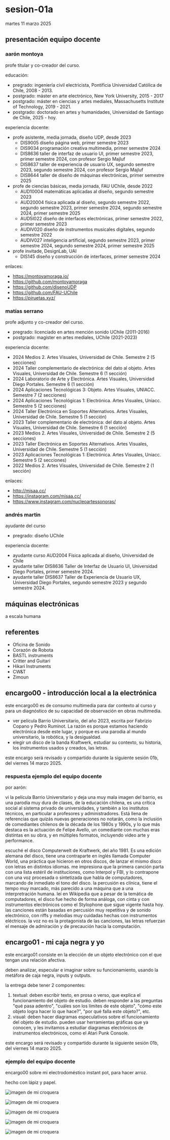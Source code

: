 # sesion-01a

martes 11 marzo 2025

## presentación equipo docente

### aarón montoya

profe titular y co-creador del curso.

educación:

* pregrado: ingeniería civil electricista, Pontificia Universidad Católica de Chile, 2008 - 2013.
* postgrado: máster en arte electrónico, New York University, 2015 - 2017
* postgrado: máster en ciencias y artes mediales, Massachusetts Institute of Technology, 2019 - 2021.
* postgrado: doctorado en artes y humanidades, Universidad de Santiago de Chile, 2025 - hoy.

experiencia docente:

* profe asistente, media jornada, diseño UDP, desde 2023
  * DIS9005 diseño página web, primer semestre 2023
  * DIS9034 programación creativa multimedia, primer semestre 2024
  * DIS8636 taller de interfaz de usuario UI, primer semestre 2023, primer semestre 2024, con profesor Sergio Majluf
  * DIS8637 taller de experiencia de usuario UX, segundo semestre 2023, segundo semestre 2024, con profesor Sergio Majluf
  * DIS8644 taller de diseño de máquinas electrónicas, primer semestre 2025
* profe de ciencias básicas, media jornada, FAU UChile, desde 2022
  * AUD10004 matemáticas aplicadas al diseño, segundo semestre 2023
  * AUD20004 física aplicada al diseño, segundo semestre 2022, segundo semestre 2023, primer semestre 2024, segundo semestre 2024, primer semestre 2025
  * AUD5I022 diseño de interfaces electrónicas, primer semestre 2022, primer semestre 2023
  * AUDIV020 diseño de instrumentos musicales digitales, segundo semestre 2022
  * AUDIV027 inteligencia artificial, segundo semestre 2023, primer semestre 2024, segundo semestre 2024, primer semestre 2025
* profe invitade, DesignLab, UAI
  * DIS145 diseño y construcción de interfaces, primer semestre 2024

enlaces:

* <https://montoyamoraga.io/>
* <https://github.com/montoyamoraga>
* <https://github.com/disenoUDP>
* <https://github.com/FAU-UChile>
* <https://piruetas.xyz/>

### matías serrano

profe adjunto y co-creador del curso.

* pregrado: licenciado en artes mención sonido UChile (2011-2016)
* postgrado: magíster en artes mediales, UChile (2021-2023)

experiencia docente:

* 2024 Medios 2. Artes Visuales, Universidad de Chile. Semestre 2 (5 secciones)
* 2024 Taller complementario de electrónica: del dato al objeto. Artes Visuales, Universidad de Chile. Semestre 6 (1 sección)
* 2024 Laboratorio de Arte y Electrónica. Artes Visuales, Universidad Diego Portales. Semestre 6 (1 sección)
* 2024 Aplicaciones Tecnológicas 3: Objeto. Artes Visuales, UNIACC. Semestre 7 (2 secciones)
* 2024 Aplicaciones Tecnológicas 1: Electrónica. Artes Visuales, Uniacc. Semestre 5 (2 secciones)
* 2024 Taller Electrónica en Soportes Alternativos. Artes Visuales, Universidad de Chile. Semestre 5 (1 sección)
* 2023 Taller complementario de electrónica: del dato al objeto. Artes Visuales, Universidad de Chile. Semestre 6 (1 sección)
* 2023 Medios 2. Artes Visuales, Universidad de Chile. Semestre 2 (5 secciones)
* 2023 Taller Electrónica en Soportes Alternativos. Artes Visuales, Universidad de Chile. Semestre 5 (1 sección)
* 2023 Aplicaciones Tecnológicas 1: Electrónica. Artes Visuales, Uniacc. Semestre 5 (2 secciones)
* 2022 Medios 2. Artes Visuales, Universidad de Chile. Semestre 2 (1 sección)

enlaces:

* <http://misaa.cc/>
* <https://instagram.com/misaa.cc/>
* <https://www.instagram.com/nucleoartessonoras/>

### andrés martin

ayudante del curso

* pregrado: diseño UChile

experiencia docente:

* ayudante curso AUD2004 Física aplicada al diseño, Universidad de Chile
* ayudante taller DIS8636 Taller de Interfaz de Usuario UI, Universidad Diego Portales, primer semestre 2024.
* ayudante taller DIS8637 Taller de Experiencia de Usuario UX, Universidad Diego Portales, segundo semestre 2023 y segundo semestre 2024.

## máquinas electrónicas

a escala humana

## referentes

* Oficina de Sonido
* Corazón de Robota
* BASTL instruments
* Critter and Guitari
* Hikari Instruments
* CW&T
* Zimoun

## encargo00 - introducción local a la electrónica

este encargo00 es de consumo multimedia para dar contexto al curso y para un diagnóstico de su capacidad de observación en obras multimedia.

* ver película Barrio Universitario, del año 2023, escrita por Fabrizio Copano y Pedro Ruminot. La razón es porque estamos haciendo electrónica desde este lugar, y porque es una parodia al mundo universitario, la robótica, y la desigualdad.
* elegir un disco de la banda Kraftwerk, estudiar su contexto, su historia, los instrumentos usados y creados, las letras.

este encargo será revisado y compartido durante la siguiente sesión 01b, del viernes 14 marzo 2025.

### respuesta ejemplo del equipo docente

por aarón:

vi la película Barrio Universitario y deja una muy mala imagen del barrio, es una parodia muy dura de clases, de la educación chilena, es una crítica social al sistema privado de universidades, y también a los institutos técnicos, en particular a profesores y administradores. Está llena de referencias que quizás nuevas generaciones no notarán, como la inclusión de comediantes chilenos de la década de los 1980s y 1990s, y lo que más destaca es la actuación de Felipe Avello, un comediante con muchas eras distintas en su obra, y en múltiples formatos, incluyendo video arte y performance.

escuché el disco Computerwelt de Kraftwerk, del año 1981. Es una edición alemana del disco, tiene una contraparte en inglés llamada Computer World, una práctica que hicieron en otros discos, de lanzar el mismo disco con letras en distintos idiomas. me impresiona que la primera canción parta con una lista estéril de instituciones, como Interpol y FBI, y lo contrapone con una voz procesada o sintetizada que habla de computadores, marcando de inmediato el tono del disco. la percusión es clínica, tiene el tempo muy marcado, más parecido a una máquina que a una interpretración humana. leí en Wikipedia que a pesar de la temática de computadores, el disco fue hecho de forma análoga, con cinta y con instrumentos electrónicos como el Stylophone que sigue vigente hasta hoy. las canciones están basadas en percusión muy repetitiva y de sonido electrónico, con riffs y melodías muy cuidadas hechas con instrumentos eléctricos. la voz no es la protagonista de las canciones, las letras refuerzan el mensaje de admiración y de precaución hacia la computación.

## encargo01 - mi caja negra y yo

este encargo01 consiste en la elección de un objeto electrónico con el que tengan una relación afectiva.

deben analizar, especular e imaginar sobre su funcionamiento, usando la metáfora de caja negra, inputs y outputs.

la entrega debe tener 2 componentes:

1. textual: deben escribir texto, en prosa o verso, que explica el funcionamiento del objeto de estudio. deben responder a las preguntas "qué pasa adentro", "cuáles son los límites de este objeto", "cómo este objeto logra hacer lo que hace?", "por qué falla este objeto?", etc.
2. visual: deben hacer diagramas especulativos sobre el funcionamiento del objeto de estudio. pueden usar herramientas gráficas que ya conocen, y les invitamos a estudiar diagramas electrónicos de instrumentos electrónicos, como el Atari Punk Console.

este encargo será revisado y compartido durante la siguiente sesión 01b, del viernes 14 marzo 2025.

### ejemplo del equipo docente

encargo00 sobre mi electrodoméstico instant pot, para hacer arroz.

hecho con lápiz y papel.

![imagen de mi croquera](./archivos/encargo00-foto-00.jpg)

![imagen de mi croquera](./archivos/encargo00-foto-01.jpg)

![imagen de mi croquera](./archivos/encargo00-foto-02.jpg)

![imagen de mi croquera](./archivos/encargo00-foto-03.jpg)

![imagen de mi croquera](./archivos/encargo00-foto-04.jpg)
